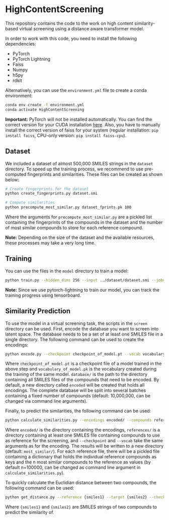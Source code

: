 # HighContentScreening
This repository contains the code to the work on high content similarity-based virtual screening using a distance aware transformer model.

In order to work with this code, you need to install the following dependencies:
* PyTorch
* PyTorch Lightning
* Faiss
* Numpy
* h5py
* rdkit

Alternatively, you can use the `environment.yml` file to create a conda environment:

```bash
conda env create -f environment.yml
conda activate HighContentScreening
```
**Important:** PyTorch will not be installed automatically. You can find the correct version for your CUDA installation [here](https://pytorch.org/get-started/locally/). Also, you have to manually install the correct version of faiss for your system (regular installation: `pip install faiss`, CPU-only version: `pip install faiss-cpu`).

## Dataset
We included a dataset of almost 500,000 SMILES strings in the `dataset` directory. To speed up the training process, we recommend to use pre-computed fingerprints and similarities. These files can be created as shown below:

```bash
# Create fingerprints for the dataset
python create_fingerprints.py dataset.smi

# Compute similarities
python precompute_most_similar.py dataset_fprints.pk 100
```
Where the arguments for `precompute_most_similar.py` are a pickled list containing the fingerprints of the compounds in the dataset and the number of most similar compounds to store for each reference compound.

**Note:** Depending on the size of the dataset and the available resources, these processes may take a very long time.

## Training
You can use the files in the `model` directory to train a model:

```bash
python train.py --hidden_dims 256 --input ../dataset/dataset.smi --jobname HighContentScreening_run1 --lr 0.0001 --out_dir output --scaling 10 --fingerprints ../dataset/dataset_fprints.pk --precomputed_similarities ../dataset/dataset_fprints_similarities_top100.pk
```

**Note:** Since we use pytorch-lightning to train our model, you can track the training progress using tensorboard.

## Similarity Prediction
To use the model in a virtual screening task, the scripts in the `screen` directory can be used. 
First, encode the database you want to screen into latent space. The database needs to be a set of at least one SMILES file in a single directory. The following command can be used to create the encodings:

```bash
python encode.py --checkpoint checkpoint_of_model.pt --vocab vocabulary_of_model.pk --input database/
```
Where `checkpoint_of_model.pt` is a checkpoint file of a model trained in the above step and `vocabulary_of_model.pk` is the vocabulary created during the training of the same model. `database/` is the path to the directory containing all SMILES files of the compounds that need to be encoded. By default, a new directory called `encoded` will be created that holds all encodings. The complete database will be split into several batches containing a fixed number of compounds (default: 10,000,000, can be changed via command line arguments).

Finally, to predict the similarities, the following command can be used:

```bash
python calculate_similarities.py --encodings encoded/ --compounds references/ --checkpoint checkpoint_of_model.pt --vocab vocabulary_of_model.pk
```
Where `encoded/` is the directory containing the encodings, `references/` is a directory containing at least one SMILES file containing compounds to use as reference for the screening, and `--checkpoint` and `--vocab` take the same arguments as for the encoding.
The results will be written to a new directory (default: `most_similar/`). For each reference file, there will be a pickled file containing a dictionary that holds the individual reference compounds as keys and the n most similar compounds to the reference as values (by default n=100000, can be changed as command line argument in `calculate_similarities.py`).

To quickly calculate the Euclidian distance between two compounds, the following command can be used:

```bash
python get_distance.py --reference {smiles1} --target {smiles2} --checkpoint checkpoint_of_model.pt --vocab vocabulary_of_model.pk
```
Where `{smiles1}` and `{smiles2}` are SMILES strings of two compounds to predict the similarity of.